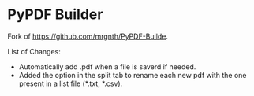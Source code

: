 # PyPDF Builder 

Fork of https://github.com/mrgnth/PyPDF-Builde.

List of Changes:
- Automatically add .pdf when a file is saverd if needed.
- Added the option in the split tab to rename each new pdf with the one present in a list file (*.txt, *.csv).
